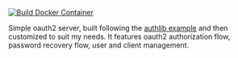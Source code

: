 [![Build Docker Container](https://github.com/Nemesis-FT/AuthMaster/actions/workflows/main.yml/badge.svg)](https://github.com/Nemesis-FT/AuthMaster/actions/workflows/main.yml)  

Simple oauth2 server, built following the [authlib example](https://github.com/authlib/example-oauth2-server) and then customized to suit my needs.
It features oauth2 authorization flow, password recovery flow, user and client management.
